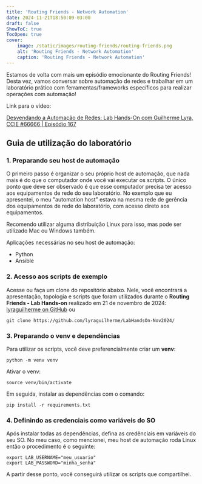 ```yaml
---
title: 'Routing Friends - Network Automation'
date: 2024-11-21T18:50:09-03:00
draft: false
ShowToC: true
TocOpen: true
cover:
    image: /static/images/routing-friends/routing-friends.png
    alt: 'Routing Friends - Network Automation'
    caption: 'Routing Friends - Network Automation'
---
```


Estamos de volta com mais um episódio emocionante do Routing Friends! Desta vez, vamos conversar sobre automação de redes e trabalhar em um laboratório prático com ferramentas/frameworks específicos para realizar operações com automação!

Link para o vídeo:

[Desvendando a Automação de Redes: Lab Hands-On com Guilherme Lyra, CCIE #66666 | Episódio 167 ](https://www.youtube.com/watch?v=V8hF8toSAJ4)


## Guia de utilização do laboratório

### 1. Preparando seu host de automação
O primeiro passo é organizar o seu próprio host de automação, que nada mais é do que o computador onde você vai executar os scripts. O único ponto que deve ser observado é que esse computador precisa ter acesso aos equipamentos de rede do seu laboratório. No exemplo que eu apresentei, o meu "automation host" estava na mesma rede de gerência dos equipamentos de rede do laboratório, com acesso direto aos equipamentos.

Recomendo utilizar alguma distribuição Linux para isso, mas pode ser utilizado Mac ou Windows também.

Aplicações necessárias no seu host de automação:

- Python
- Ansible


### 2. Acesso aos scripts de exemplo

Acesse ou faça um clone do repositório abaixo. Nele, você encontrará a apresentação, topologia e scripts que foram utilizados durante o **Routing Friends - Lab Hands-on** realizado em 21 de novembro de 2024:
[lyraguilherme on GitHub](https://github.com/lyraguilherme/LabHandsOn-Nov2024/)
ou
```shell
git clone https://github.com/lyraguilherme/LabHandsOn-Nov2024/
```


### 3. Preparando o venv e dependências

Para utilizar os scripts, você deve preferencialmente criar um **venv**:
```shell
python -m venv venv
```

Ativar o venv:
```shell
source venv/bin/activate
```

Em seguida, instalar as dependências com o comando:
```shell
pip install -r requirements.txt
```


### 4. Definindo as credenciais como variáveis do SO

Após instalar todas as dependências, defina as credênciais em variáveis do seu SO. No meu caso, como mencionei, meu host de automação roda Linux então o procedimento é o seguinte:

```shell
export LAB_USERNAME="meu_usuario"
export LAB_PASSWORD="minha_senha"
```

A partir desse ponto, você conseguirá utilizar os scripts que compartilhei.